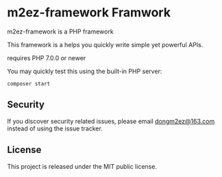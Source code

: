 # m2ez-framework Framwork

m2ez-framework is a PHP framework

This framework is a helps you quickly write simple yet powerful APIs.

requires PHP 7.0.0 or newer

You may quickly test this using the built-in PHP server:

```SHELL
composer start
```
## Security

If you discover security related issues, please email dongm2ez@163.com instead of using the issue tracker.

## License
This project is released under the MIT public license.